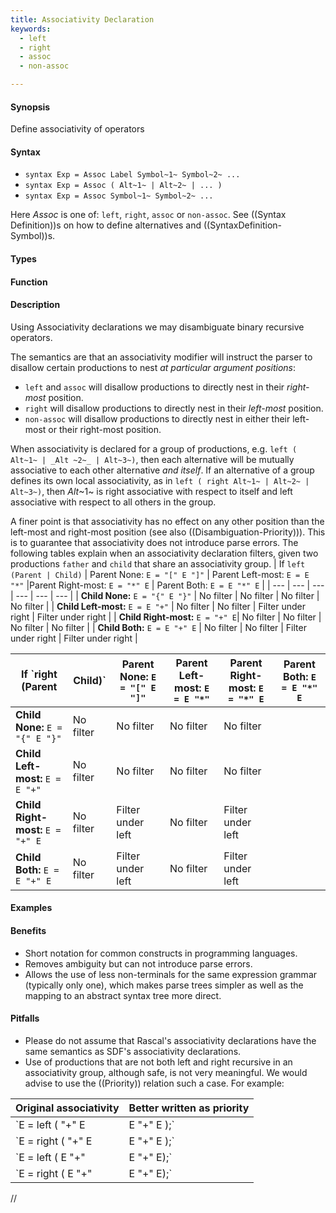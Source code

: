 ```yaml
---
title: Associativity Declaration
keywords:
  - left
  - right
  - assoc
  - non-assoc

---
```


#### Synopsis

Define associativity of operators

#### Syntax

*  `syntax Exp = Assoc Label Symbol~1~ Symbol~2~ ...`
*  `syntax Exp = Assoc ( Alt~1~ | Alt~2~ | ... )`
*  `syntax Exp = Assoc Symbol~1~ Symbol~2~ ...`
 

Here _Assoc_ is one of: `left`, `right`, `assoc` or `non-assoc`. See ((Syntax Definition))s on how to define alternatives and ((SyntaxDefinition-Symbol))s.

#### Types

#### Function

#### Description

Using Associativity declarations we may disambiguate binary recursive operators. 

The semantics are that an associativity modifier will instruct the parser to disallow certain productions to nest _at particular argument positions_:

*  `left` and `assoc` will disallow productions to directly nest in their _right-most_ position.
*  `right` will disallow productions to directly nest in their _left-most_ position.
*  `non-assoc` will disallow productions to directly nest in either their left-most or their right-most position.

When associativity is declared for a group of productions, e.g. `left ( Alt~1~ | _Alt ~2~_ | Alt~3~)`, then each alternative will be mutually associative to each other alternative _and itself_. If an alternative of a group defines its own local associativity, as in `left ( right Alt~1~ | Alt~2~ | Alt~3~)`, then _Alt_~1~ is right associative with respect to itself and left associative with respect to all others in the group. 

A finer point is that associativity has no effect on any other position than the left-most and right-most position (see also ((Disambiguation-Priority))). This is to guarantee that associativity does not introduce parse errors. The following tables explain when an associativity declaration filters, given two productions `father` and `child` that share an associativity group.
| If `left (Parent | Child)`      | Parent None: `E = "[" E "]"` | Parent Left-most: `E = E "*"` |Parent  Right-most: `E = "*" E` | Parent Both: `E = E "*" E`   |
| --- | --- | --- | --- | --- | --- |
| __Child None:__ `E = "{" E "}"`  | No filter        | No filter            | No filter                     | No filter               |
| __Child Left-most:__ `E = E "+"` | No filter        | No filter            | Filter under right            | Filter under right      |
| __Child Right-most:__ `E = "+" E`| No filter        | No filter            | No filter                     | No filter       |
| __Child Both:__ `E = E "+" E`    | No filter        | No filter            | Filter under right            | Filter under right      |


| If `right (Parent | Child)` | Parent None: `E = "[" E "]"` | Parent Left-most: `E = E "*"` |Parent  Right-most: `E = "*" E` | Parent Both: `E = E "*" E`   |
| --- | --- | --- | --- | --- | --- |
| __Child None:__ `E = "{" E "}"` | No filter        | No filter                    | No filter              | No filter               |
| __Child Left-most:__ `E = E "+"` | No filter       | No filter                    | No filter              | No filter      |
| __Child Right-most:__ `E = "+" E`| No filter       | Filter under left            | No filter              | Filter under left       |
| __Child Both:__ `E = E "+" E`   | No filter        | Filter under left            | No filter              | Filter under left   |




#### Examples

#### Benefits

*  Short notation for common constructs in programming languages.
*  Removes ambiguity but can not introduce parse errors.
*  Allows the use of less non-terminals for the same expression grammar (typically only one), which makes parse trees simpler as well as the mapping to an abstract syntax tree more direct.

#### Pitfalls

*  Please do not assume that Rascal's associativity declarations have the same semantics as SDF's associativity declarations.
*  Use of productions that are not both left and right recursive in an associativity group, although safe, is not very meaningful. We would advise to use the ((Priority)) relation such a case. For example:

| Original associativity | Better written as priority  |
| --- | --- |
|`E = left ( "+" E | E "+" E );` | `E = E "+" E > "+" E;`  |
|`E = right ( "+" E | E "+" E );` | `E = "+" E > E "+" E;`  |
|`E = left ( E "+" | E "+" E);` | `E = E "+" > E "+" E;`  |
|`E = right ( E "+" | E "+" E);` | `E = E "+" E > E "+" ;` |


//

